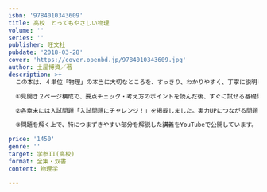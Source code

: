 ```yaml
---
isbn: '9784010343609'
title: 高校　とってもやさしい物理
volume: ''
series: ''
publisher: 旺文社
pubdate: '2018-03-28'
cover: 'https://cover.openbd.jp/9784010343609.jpg'
author: 土屋博資／著
description: >+
  この本は、４単位「物理」の本当に大切なところを、すっきり、わかりやすく、丁寧に説明した書き込み式の問題集です。要点チェックで重要公式を覚え、考え方のポイントで式の立て方、公式の導き方を分かりやすく解説しました。教科書を見なくても、この本だけで勉強が進められるようにまとめてあります。

  ①見開き２ページ構成で、要点チェック・考え方のポイントを読んだ後、すぐに試せる基礎問題「確認しよう！」でまずはウォーミングアップ。さらに応用的な問題「解いてみよう！」の例題を参考に、その練習問題「問」に進むことで段階踏んで学習することができます。

  ②各章末には入試問題「入試問題にチャレンジ！」を掲載しました。実力UPにつながる問題で入試基礎力を養うことができます。

  ③問題を解く上で、特につまずきやすい部分を解説した講義をYouTubeで公開しています。

price: '1450'
genre: ''
target: 学参II(高校)
format: 全集・双書
content: 物理学

---
```


